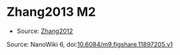 <a name="material" />

# Zhang2013 M2
<script type="application/ld+json">
  {
    "@context": "https://schema.org/",
    "@type": "ChemicalSubstance",
    "@id": "https://egonw.github.io/nanowiki/nanowiki307.html#material",
    "http://purl.org/dc/terms/conformsTo":
      {
        "@type": "CreativeWork",
        "@id": "https://bioschemas.org/profiles/ChemicalSubstance/0.4-RELEASE/"
      },
    "identfier": "307",
    "name": "Zhang2013 M2",
    "url": "https://egonw.github.io/nanowiki/nanowiki307.html#material",
    "sameAs": "http://127.0.0.1/mediawiki/index.php/Special:URIResolver/Zhang2013_M2"
  }
</script>


* Source: [Zhang2012](articleZhang2012.md)


Source: NanoWiki 6, doi:[10.6084/m9.figshare.11897205.v1](https://doi.org/10.6084/m9.figshare.11897205.v1)
